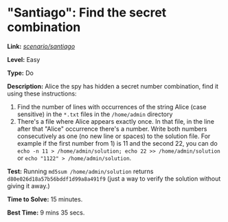 # "Santiago": Find the secret combination

**Link:** [*scenario/santiago*](https://sadservers.com/scenario/santiago)

**Level:** Easy

**Type:** Do

**Description:** Alice the spy has hidden a secret number combination, find it using these instructions:
1) Find the number of lines with occurrences of the string Alice (case sensitive) in the `*.txt` files in the `/home/admin` directory
2) There's a file where Alice appears exactly once. In that file, in the line after that "Alice" occurrence there's a number.
Write both numbers consecutively as one (no new line or spaces) to the solution file. For example if the first number from 1) is 11 and the second 22, you can do `echo -n 11 > /home/admin/solution; echo 22 >> /home/admin/solution` or `echo "1122" > /home/admin/solution`.

**Test:** Running `md5sum /home/admin/solution` returns `d80e026d18a57b56bddf1d99a8a491f9` (just a way to verify the solution without giving it away.)

**Time to Solve:** 15 minutes.

**Best Time:** 9 mins 35 secs.